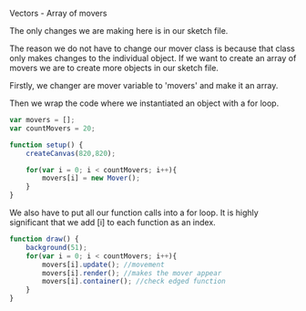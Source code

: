 Vectors - Array of movers

The only changes we are making here is in our sketch file.

The reason we do not have to change our mover class is because that class only makes changes to the individual object. If we want to create an array of movers we are to create more objects in our sketch file.

Firstly, we changer are mover variable to 'movers' and make it an array.

Then we wrap the code where we instantiated an object with a for loop.

```js
var movers = [];
var countMovers = 20;

function setup() {
    createCanvas(820,820);

    for(var i = 0; i < countMovers; i++){
        movers[i] = new Mover();
    }
}
```

We also have to put all our function calls into a for loop. It is highly significant that we add [i] to each function as an index.

```js
function draw() {
    background(51);
    for(var i = 0; i < countMovers; i++){
        movers[i].update(); //movement
        movers[i].render(); //makes the mover appear
        movers[i].container(); //check edged function
    }
}
```



